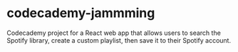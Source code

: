 # codecademy-jammming
Codecademy project for a React web app that allows users to search the Spotify library, create a custom playlist, then save it to their Spotify account.

